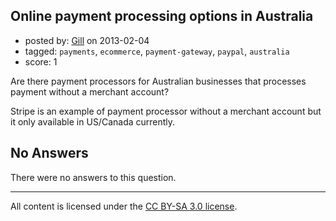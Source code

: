 ## Online payment processing options in Australia

- posted by: [Gill](https://stackexchange.com/users/-1/23864-gill) on 2013-02-04
- tagged: `payments`, `ecommerce`, `payment-gateway`, `paypal`, `australia`
- score: 1

Are there payment processors for Australian businesses that processes payment without a merchant account?
 
Stripe is an example of payment processor without a merchant account but it only available in US/Canada currently.

## No Answers

There were no answers to this question.


---

All content is licensed under the [CC BY-SA 3.0 license](https://creativecommons.org/licenses/by-sa/3.0/).
